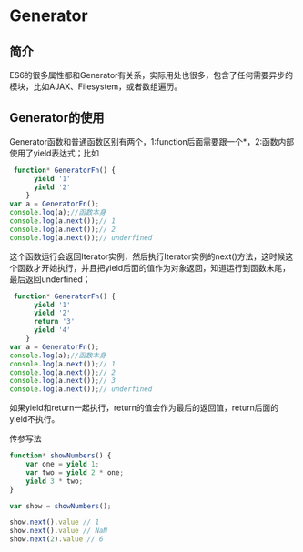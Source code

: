# Generator 
## 简介 
ES6的很多属性都和Generator有关系，实际用处也很多，包含了任何需要异步的模块，比如AJAX、Filesystem，或者数组遍历。

## Generator的使用
Generator函数和普通函数区别有两个，1:function后面需要跟一个*，2:函数内部使用了yield表达式；比如
``` javascript
 function* GeneratorFn() {
      yield '1'
      yield '2'
    }
var a = GeneratorFn();
console.log(a);//函数本身
console.log(a.next());// 1
console.log(a.next());// 2
console.log(a.next());// underfined
```
这个函数运行会返回Iterator实例，然后执行Iterator实例的next()方法，这时候这个函数才开始执行，并且把yield后面的值作为对象返回，知道运行到函数末尾，最后返回underfined；

``` javascript
 function* GeneratorFn() {
      yield '1'
      yield '2'
      return '3'
      yield '4'
    }
var a = GeneratorFn();
console.log(a);//函数本身
console.log(a.next());// 1
console.log(a.next());// 2
console.log(a.next());// 3
console.log(a.next());// underfined
```
如果yield和return一起执行，return的值会作为最后的返回值，return后面的yield不执行。



传参写法
```javascript
function* showNumbers() {
    var one = yield 1;
    var two = yield 2 * one;
    yield 3 * two;
}

var show = showNumbers();

show.next().value // 1
show.next().value // NaN
show.next(2).value // 6
```
